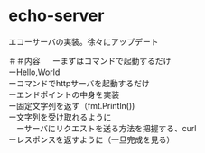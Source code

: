 # echo-server
エコーサーバの実装。徐々にアップデート　　

＃＃内容  　
  ーまずはコマンドで起動するだけ  
    ーHello,World  
  ーコマンドでhttpサーバを起動するだけ  
  ーエンドポイントの中身を実装  
    ー固定文字列を返す（fmt.Println())  
  ー文字列を受け取れるように  
  　ーサーバにリクエストを送る方法を把握する、curl  
  ーレスポンスを返すように（一旦完成を見る）  
  

